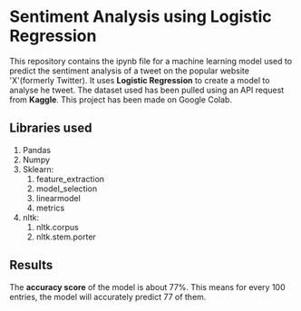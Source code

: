 # Sentiment Analysis using Logistic Regression

This repository contains the ipynb file for a machine learning model used to predict the sentiment analysis of a tweet on the popular website 'X'(formerly Twitter).
It uses **Logistic Regression** to create a model to analyse he tweet. 
The dataset used has been pulled using an API request from **Kaggle**.
This project has been made on Google Colab.

## Libraries used
1. Pandas
2. Numpy
3. Sklearn:
      1. feature_extraction
      2. model_selection
      3. linearmodel
      4. metrics
4. nltk:
      1. nltk.corpus
      2. nltk.stem.porter
   

## Results
The **accuracy score** of the model is about 77%. This means for every 100 entries, the model will accurately predict 77 of them.
